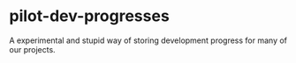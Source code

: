 # pilot-dev-progresses
A experimental and stupid way of storing development progress for many of our projects.
